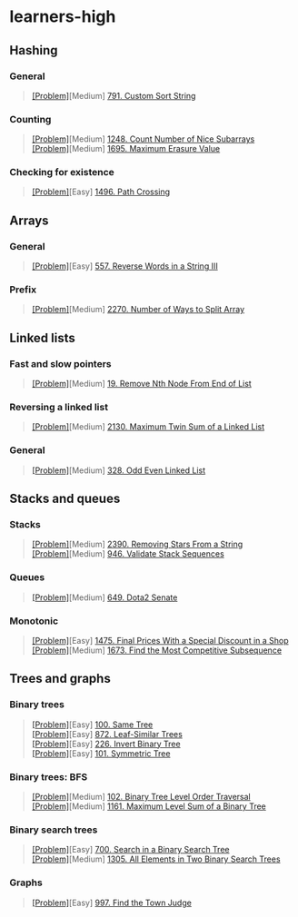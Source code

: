 # learners-high

## Hashing 
### General
> [[Problem]](https://leetcode.com/problems/custom-sort-string/)[Medium] [791. Custom Sort String](https://github.com/hyoseo/learners-high/blob/main/LeetCode791.java)
### Counting
> [[Problem]](https://leetcode.com/problems/count-number-of-nice-subarrays/)[Medium] [1248. Count Number of Nice Subarrays
](https://github.com/hyoseo/learners-high/blob/main/LeetCode1248.java)  
> [[Problem]](https://leetcode.com/problems/maximum-erasure-value/)[Medium] [1695. Maximum Erasure Value](https://github.com/hyoseo/learners-high/blob/main/LeetCode1695.java)
### Checking for existence
> [[Problem]](https://leetcode.com/problems/path-crossing/)[Easy] [1496. Path Crossing
](https://github.com/hyoseo/learners-high/blob/main/LeetCode1496.java)  
## Arrays
### General
> [[Problem]](https://leetcode.com/problems/reverse-words-in-a-string-iii/)[Easy] [557. Reverse Words in a String III](https://github.com/hyoseo/learners-high/blob/main/LeetCode557.java)
### Prefix
> [[Problem]](https://leetcode.com/problems/number-of-ways-to-split-array/)[Medium] [2270. Number of Ways to Split Array](https://github.com/hyoseo/learners-high/blob/main/LeetCode2270.java)
## Linked lists
### Fast and slow pointers
> [[Problem]](https://leetcode.com/problems/remove-nth-node-from-end-of-list/)[Medium] [19. Remove Nth Node From End of List](https://github.com/hyoseo/learners-high/blob/main/LeetCode19.java)
### Reversing a linked list
> [[Problem]](https://leetcode.com/problems/maximum-twin-sum-of-a-linked-list/)[Medium] [2130. Maximum Twin Sum of a Linked List](https://github.com/hyoseo/learners-high/blob/main/LeetCode2130.java)
### General
> [[Problem]](https://leetcode.com/problems/odd-even-linked-list/)[Medium] [328. Odd Even Linked List](https://github.com/hyoseo/learners-high/blob/main/LeetCode328.java)
## Stacks and queues
### Stacks
> [[Problem]](https://leetcode.com/problems/removing-stars-from-a-string/)[Medium] [2390. Removing Stars From a String](https://github.com/hyoseo/learners-high/blob/main/LeetCode2390.java)  
> [[Problem]](https://leetcode.com/problems/validate-stack-sequences/)[Medium] [946. Validate Stack Sequences](https://github.com/hyoseo/learners-high/blob/main/LeetCode946.java)
### Queues
> [[Problem]](https://leetcode.com/problems/dota2-senate/)[Medium] [649. Dota2 Senate](https://github.com/hyoseo/learners-high/blob/main/LeetCode649.java)
### Monotonic
> [[Problem]](https://leetcode.com/problems/final-prices-with-a-special-discount-in-a-shop)[Easy] [1475. Final Prices With a Special Discount in a Shop](https://github.com/hyoseo/learners-high/blob/main/LeetCode1475.java)  
> [[Problem]](https://leetcode.com/problems/find-the-most-competitive-subsequence/)[Medium] [1673. Find the Most Competitive Subsequence](https://github.com/hyoseo/learners-high/blob/main/LeetCode1673.java)
## Trees and graphs
### Binary trees
> [[Problem]](https://leetcode.com/problems/same-tree/)[Easy] [100. Same Tree](https://github.com/hyoseo/learners-high/blob/main/LeetCode100.java)  
> [[Problem]](https://leetcode.com/problems/leaf-similar-trees/)[Easy] [872. Leaf-Similar Trees](https://github.com/hyoseo/learners-high/blob/main/LeetCode872.java)  
> [[Problem]](https://leetcode.com/problems/invert-binary-tree/)[Easy] [226. Invert Binary Tree](https://github.com/hyoseo/learners-high/blob/main/LeetCode226.java)  
> [[Problem]](https://leetcode.com/problems/symmetric-tree/)[Easy] [101. Symmetric Tree](https://github.com/hyoseo/learners-high/blob/main/LeetCode101.java)
### Binary trees: BFS
> [[Problem]](https://leetcode.com/problems/binary-tree-level-order-traversal/)[Medium] [102. Binary Tree Level Order Traversal](https://github.com/hyoseo/learners-high/blob/main/LeetCode102.java)  
> [[Problem]](https://leetcode.com/problems/maximum-level-sum-of-a-binary-tree/)[Medium] [1161. Maximum Level Sum of a Binary Tree](https://github.com/hyoseo/learners-high/blob/main/LeetCode1161.java)
### Binary search trees
> [[Problem]](https://leetcode.com/problems/search-in-a-binary-search-tree/)[Easy] [700. Search in a Binary Search Tree](https://github.com/hyoseo/learners-high/blob/main/LeetCode700.java)  
> [[Problem]](https://leetcode.com/problems/all-elements-in-two-binary-search-trees/)[Medium] [1305. All Elements in Two Binary Search Trees](https://github.com/hyoseo/learners-high/blob/main/LeetCode1305.java)
### Graphs
> [[Problem]](https://leetcode.com/problems/find-the-town-judge/)[Easy] [997. Find the Town Judge](https://github.com/hyoseo/learners-high/blob/main/LeetCode997.java)  